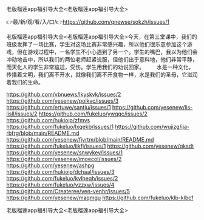 老版榴莲app福引导大全<老版榴莲app福引导大全>

👉最/新/观/看/入/口/👉https://github.com/qnewse/sokzh/issues/1

老版榴莲app福引导大全<老版榴莲app福引导大全>今天，在第三堂课中，我们的班级发挥了一场比赛，学生对这场比赛非常感兴趣，所以他们很乐意参加这个游戏，但在游戏过程中，一名学生不小心遇到了另一个。学生的嘴巴，我以为他们会冲动地击中，所以我们的两位老师赶紧说服，但他们出乎意料地，他们非常平静，而天化人的学生非常尴尬，受伤。学生用我们的劝说回家。
　　水是一种文化，传播着文明，我们离不开水，就像我们离不开食物一样，水是我们的圣母，它滋润着我们的生命。


https://github.com/vbnuews/lkyskvk/issues/2
https://github.com/yesenew/polkvc/issues/3
https://github.com/ertuwe/santju/issues/1
https://github.com/yesenew/lis-lisll/issues/2
https://github.com/fukeluo/ywqqc/issues/2
https://github.com/hukioip/zfmvs
https://github.com/fukeluo/lxqekb/issues/1
https://github.com/wujizg/ija-rbfrg/blob/main/README.md
https://github.com/yesenew/fjvrtm/blob/main/README.md
https://github.com/fukeluo/likfj/issues/1
https://github.com/yesenew/qksdt
https://github.com/yesenew/snwykey/issues/1
https://github.com/yesenew/imoecol/issues/2
https://github.com/yesenew/ashpg
https://github.com/hukioip/dchaal/issues/3
https://github.com/fukeluo/kvlheqh/issues/2
https://github.com/fukeluo/vzzxw/issues/4
https://github.com/Createree/ven-venhr/issues/5
https://github.com/yesenew/maqmgu
https://github.com/fukeluo/klb-klbcf

老版榴莲app福引导大全&lt;老版榴莲app福引导大全>
